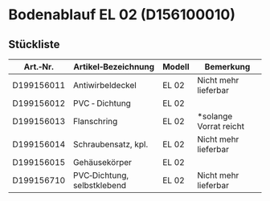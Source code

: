# Bodenablauf EL 02 (D156100010)

## Stückliste

|Art.‐Nr.|Artikel‐Bezeichnung|Modell|Bemerkung|
|---|---|---|---|
|D199156011|Antiwirbeldeckel|EL 02|Nicht mehr lieferbar|
|D199156012|PVC ‐ Dichtung|EL 02| |
|D199156013|Flanschring|EL 02|*solange Vorrat reicht|
|D199156014|Schraubensatz, kpl.|EL 02|Nicht mehr lieferbar|
|D199156015|Gehäusekörper|EL 02| |*solange Vorrat reicht|
|D199156710|PVC‐Dichtung, selbstklebend|EL 02|Nicht mehr lieferbar|
